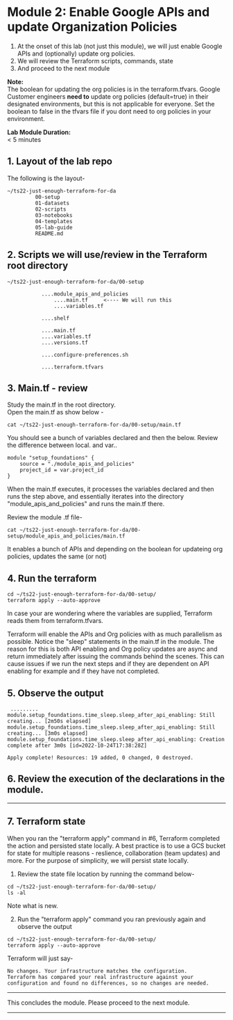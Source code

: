 # Module 2: Enable Google APIs and update Organization Policies

1. At the onset of this lab (not just this module), we will just enable Google APIs and (optionally) update org policies. <br>
2. We will review the Terraform scripts, commands, state
3. And proceed to the next module

**Note:** <br>
The boolean for updating the org policies is in the terraform.tfvars. Google Customer engineers **need to** update org policies (default=true) in their designated environments, but this is not applicable for everyone. Set the boolean to false in the tfvars file if you dont need to org policies in your environment.<br>

**Lab Module Duration:** <br>
< 5 minutes 

## 1. Layout of the lab repo
The following is the layout-<br>
```
~/ts22-just-enough-terraform-for-da
         00-setup
         01-datasets
         02-scripts
         03-notebooks
         04-templates
         05-lab-guide
         README.md
```
         
## 2. Scripts we will use/review in the Terraform root directory  

```
~/ts22-just-enough-terraform-for-da/00-setup

           ....module_apis_and_policies
               ....main.tf     <---- We will run this
               ....variables.tf
               
           ....shelf
           
           ....main.tf
           ....variables.tf
           ....versions.tf

           ....configure-preferences.sh
           
           ....terraform.tfvars 

```

## 3. Main.tf - review
Study the main.tf in the root directory.<br>
Open the main.tf as show below -

```
cat ~/ts22-just-enough-terraform-for-da/00-setup/main.tf
```

You should see a bunch of variables declared and then the below. Review the difference between local.<variable> and var.<variable>.
 
```
module "setup_foundations" {
    source = "./module_apis_and_policies"
    project_id = var.project_id
}
```

When the main.tf executes, it processes the variables declared and then runs the step above, and essentially iterates into the directory "module_apis_and_policies" and runs the main.tf there.

Review the module .tf file-
```
cat ~/ts22-just-enough-terraform-for-da/00-setup/module_apis_and_policies/main.tf
```
It enables a bunch of APIs and depending on the boolean for updateing org policies, updates the same (or not)


## 4. Run the terraform
```
cd ~/ts22-just-enough-terraform-for-da/00-setup/
terraform apply --auto-approve
```
In case your are wondering where the variables are supplied, Terraform reads them from terraform.tfvars.
<br>

Terraform will enable the APIs and Org policies with as much parallelism as possible. Notice the "sleep" statements in the main.tf in the module. The reason for this is both API enabling and Org policy updates are async and return immediately after issuing the commands behind the scenes. This can cause issues if we run the next steps and if they are dependent on API enabling for example and if they have not completed.
  
## 5. Observe the output<br>
```
 .........
module.setup_foundations.time_sleep.sleep_after_api_enabling: Still creating... [2m50s elapsed]
module.setup_foundations.time_sleep.sleep_after_api_enabling: Still creating... [3m0s elapsed]
module.setup_foundations.time_sleep.sleep_after_api_enabling: Creation complete after 3m0s [id=2022-10-24T17:38:28Z]

Apply complete! Resources: 19 added, 0 changed, 0 destroyed.
```
 
## 6. Review the execution of the declarations in the module.

<hr>
 
## 7. Terraform state
 
When you ran the "terraform apply" command in #6, Terraform completed the action and persisted state locally. A best practice is to use a GCS bucket for state for multiple reasons - reslience, collaboration (team updates) and more. For the purpose of simplicity, we will persist state locally.
 
1. Review the state file location by running the command below-
```
cd ~/ts22-just-enough-terraform-for-da/00-setup/
ls -al
```
Note what is new.<br>
 
2. Run the "terraform apply" command you ran previously again and observe the output
 
```
cd ~/ts22-just-enough-terraform-for-da/00-setup/
terraform apply --auto-approve
```
 
Terraform will just say-
```
No changes. Your infrastructure matches the configuration.
Terraform has compared your real infrastructure against your configuration and found no differences, so no changes are needed.
```
 
<hr>
 
 This concludes the module. Please proceed to the next module.
 
 <hr>
 
